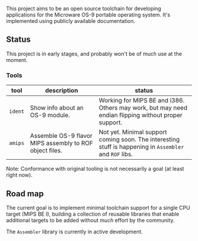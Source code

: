This project aims to be an open source toolchain for developing applications for the Microware OS-9 portable operating system. It's implemented using publicly available documentation.

## Status
This project is in early stages, and probably won't be of much use at the moment.

### Tools
| tool    | description                                             | status                                                                                                                     |
|---------|---------------------------------------------------------|----------------------------------------------------------------------------------------------------------------------------|
| `ident` | Show info about an OS-9 module.                         | Working for MIPS BE and i386. Others may work, but may need endian flipping without proper support.                        |
| `amips` | Assemble OS-9 flavor MIPS assembly to ROF object files. | Not yet. Minimal support coming soon. The interesting stuff is happening in `Assembler` and `ROF` libs.                    |

Note: Conformance with original tooling is not necessarily a goal (at least right now).

## Road map
The current goal is to implement minimal toolchain support for a single CPU target (MIPS BE I), building a collection of reusable libraries that enable additional targets to be added without *much* effort by the community.

The `Assembler` library is currently in active development.